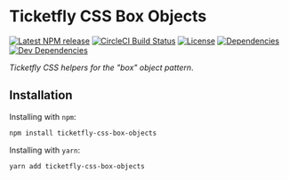 # Ticketfly CSS Box Objects

[![Latest NPM release][npm-badge]][npm-badge-url]
[![CircleCI Build Status][circle-badge]][circle-badge-url]
[![License][license-badge]][license-badge-url]
[![Dependencies][dependencies-badge]][dependencies-badge-url]
[![Dev Dependencies][devDependencies-badge]][devDependencies-badge-url]


_Ticketfly CSS helpers for the "box" object pattern_.


## Installation

Installing with `npm`:

```bash
npm install ticketfly-css-box-objects
```

Installing with `yarn`:

```bash
yarn add ticketfly-css-box-objects
```

[npm-badge]: https://img.shields.io/npm/v/ticketfly-css-box-objects.svg
[npm-badge-url]: https://www.npmjs.com/package/ticketfly-css-box-objects
[circle-badge]: https://circleci.com/gh/Ticketfly-UI/ticketfly-css-box-objects/tree/master.svg?style=svg&circle-token={{CIRCLE_TOKEN}}
[circle-badge-url]: https://circleci.com/gh/Ticketfly-UI/ticketfly-css-box-objects/tree/master
[license-badge]: https://img.shields.io/npm/l/ticketfly-css-box-objects.svg
[license-badge-url]: LICENSE
[dependencies-badge]: https://img.shields.io/david/Ticketfly-UI/ticketfly-css-box-objects.svg
[dependencies-badge-url]: https://david-dm.org/Ticketfly-UI/ticketfly-css-box-objects
[devDependencies-badge]: https://img.shields.io/david/dev/Ticketfly-UI/ticketfly-css-box-objects.svg
[devDependencies-badge-url]: https://david-dm.org/Ticketfly-UI/ticketfly-css-box-objects#info=devDependencies



